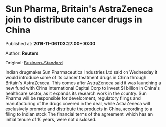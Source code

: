 
# Sun Pharma, Britain's AstraZeneca join to distribute cancer drugs in China

Published at: **2019-11-06T03:27:00+00:00**

Author: **Reuters**

Original: [Business-Standard](https://www.business-standard.com/article/companies/sun-pharma-britain-s-astrazeneca-join-to-distribute-cancer-drugs-in-china-119110600174_1.html)

Indian drugmaker Sun Pharmaceutical Industries Ltd said on Wednesday it would introduce some of its cancer treatment drugs in China through Britain's AstraZeneca.
This comes after AstraZeneca said it was launching a new fund with China International Capital Corp to invest $1 billion in China's healthcare sector, as it expands its research work in the country.
Sun Pharma will be responsible for development, regulatory filings and manufacturing of the drugs covered in the deal, while AstraZeneca will exclusively promote and distribute the products in China, according to a filing to Indian stock
The financial terms of the agreement, which has an initial tenure of 10 years, were not disclosed.

